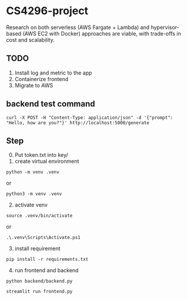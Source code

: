 # CS4296-project
Research on both serverless (AWS Fargate + Lambda) and hypervisor-based (AWS EC2 with Docker) approaches are viable, with trade-offs in cost and scalability.

## TODO
1. Install log and metric to the app
2. Containerize frontend
3. Migrate to AWS



## backend test command
```
curl -X POST -H "Content-Type: application/json" -d '{"prompt": "Hello, how are you?"}' http://localhost:5000/generate
```

## Step
0. Put token.txt into key/
1. create virtual environment
```
python -m venv .venv
```
  or
```
python3 -m venv .venv
```
2. activate venv
```
source .venv/bin/activate
```
  or
```
.\.venv\Scripts\Activate.ps1
```
3. install requirement
```
pip install -r requirements.txt
```

4. run frontend and backend
```
python backend/backend.py
```
```
streamlit run frontend.py
```
